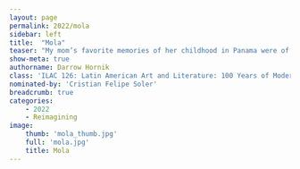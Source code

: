 ```yaml
---
layout: page
permalink: 2022/mola
sidebar: left
title:  "Mola"
teaser: "My mom’s favorite memories of her childhood in Panama were of molas. Pillow molas, tapestry molas, craft shops selling molas, mini molas, animal molas, and the smell of molas. My mom grew up around molas. Molas were her introduction to the world of art -- her love of art. The molas were also my mom's introduction to Panamanian indigenous culture — a word derived from the indigenous Kuna word for clothing. I decided to use my mother’s memories to make my own interpretation of a mola. I made three molas, each depicting a different artifact that represented my mother’s time spent in Panama — her dog Pablito, a can of Tab soda, and a pill bottle from her local pharmacy.  The goal of this art project was to combine my family history with the artistic history of the Kuna indigenous people of Panama. While both my theme and my approach modernized the mola, its roots are firmly planted in the San Blas Islands."
show-meta: true
authorname: Darrow Hornik
class: 'ILAC 126: Latin American Art and Literature: 100 Years of Modernisms'
nominated-by: 'Cristian Felipe Soler'
breadcrumb: true
categories:
    - 2022
    - Reimagining
image:
    thumb: 'mola_thumb.jpg'
    full: 'mola.jpg'
    title: Mola
---
```

